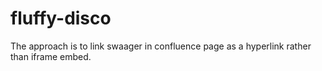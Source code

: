# fluffy-disco
The approach is to link swaager in confluence page as a hyperlink rather than iframe embed.
